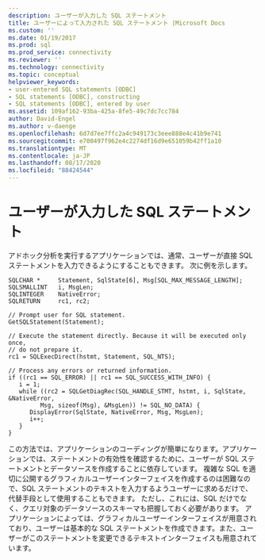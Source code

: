 ```yaml
---
description: ユーザーが入力した SQL ステートメント
title: ユーザーによって入力された SQL ステートメント |Microsoft Docs
ms.custom: ''
ms.date: 01/19/2017
ms.prod: sql
ms.prod_service: connectivity
ms.reviewer: ''
ms.technology: connectivity
ms.topic: conceptual
helpviewer_keywords:
- user-entered SQL statements [ODBC]
- SQL statements [ODBC], constructing
- SQL statements [ODBC], entered by user
ms.assetid: 109af162-93ba-425a-8fe5-49c7dc7cc784
author: David-Engel
ms.author: v-daenge
ms.openlocfilehash: 6d7d7ee7ffc2a4c949173c3eee888e4c41b9e741
ms.sourcegitcommit: e700497f962e4c2274df16d9e651059b42ff1a10
ms.translationtype: MT
ms.contentlocale: ja-JP
ms.lasthandoff: 08/17/2020
ms.locfileid: "88424544"
---
```

# <a name="sql-statements-entered-by-the-user"></a>ユーザーが入力した SQL ステートメント
アドホック分析を実行するアプリケーションでは、通常、ユーザーが直接 SQL ステートメントを入力できるようにすることもできます。 次に例を示します。  
  
```  
SQLCHAR *     Statement, SqlState[6], Msg[SQL_MAX_MESSAGE_LENGTH];  
SQLSMALLINT   i, MsgLen;  
SQLINTEGER    NativeError;  
SQLRETURN     rc1, rc2;  
  
// Prompt user for SQL statement.  
GetSQLStatement(Statement);  
  
// Execute the statement directly. Because it will be executed only once,  
// do not prepare it.  
rc1 = SQLExecDirect(hstmt, Statement, SQL_NTS);  
  
// Process any errors or returned information.  
if ((rc1 == SQL_ERROR) || rc1 == SQL_SUCCESS_WITH_INFO) {  
   i = 1;  
   while ((rc2 = SQLGetDiagRec(SQL_HANDLE_STMT, hstmt, i, SqlState, &NativeError,  
         Msg, sizeof(Msg), &MsgLen)) != SQL_NO_DATA) {  
      DisplayError(SqlState, NativeError, Msg, MsgLen);  
      i++;  
   }  
}  
```  
  
 この方法では、アプリケーションのコーディングが簡単になります。アプリケーションでは、ステートメントの有効性を確認するために、ユーザーが SQL ステートメントとデータソースを作成することに依存しています。 複雑な SQL を適切に公開するグラフィカルユーザーインターフェイスを作成するのは困難なので、SQL ステートメントのテキストを入力するようユーザーに求めるだけで、代替手段として使用することもできます。 ただし、これには、SQL だけでなく、クエリ対象のデータソースのスキーマも把握しておく必要があります。 アプリケーションによっては、グラフィカルユーザーインターフェイスが用意されており、ユーザーは基本的な SQL ステートメントを作成できます。また、ユーザーがこのステートメントを変更できるテキストインターフェイスも用意されています。
